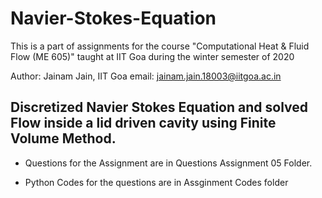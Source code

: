 # Navier-Stokes-Equation

This is a part of assignments for the course "Computational Heat & Fluid Flow (ME 605)" taught at IIT Goa during the winter semester of 2020

Author: Jainam Jain, IIT Goa
email: jainam.jain.18003@iitgoa.ac.in
## Discretized Navier Stokes Equation and solved Flow inside a lid driven cavity using Finite Volume Method.


- Questions for the Assignment are in Questions Assignment 05 Folder.

- Python Codes for the questions are in Assginment Codes folder



